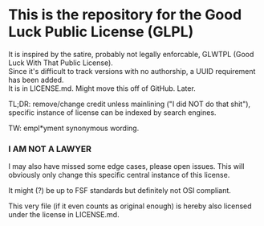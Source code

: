 # This is the repository for the Good Luck Public License (GLPL)

It is inspired by the satire, probably not legally enforcable, GLWTPL (Good Luck With That Public License).  
Since it's difficult to track versions with no authorship, a UUID requirement has been added.  
It is in LICENSE.md. Might move this off of GitHub. Later.

TL;DR: remove/change credit unless mainlining ("I did NOT do that shit"), specific instance of license can be indexed by search engines.

TW: empl*yment synonymous wording.

### I AM NOT A LAWYER

I may also have missed some edge cases, please open issues. This will obviously only change this specific central instance of this license.

It might (?) be up to FSF standards but definitely not OSI compliant.

This very file (if it even counts as original enough) is hereby also licensed under the license in LICENSE.md.

